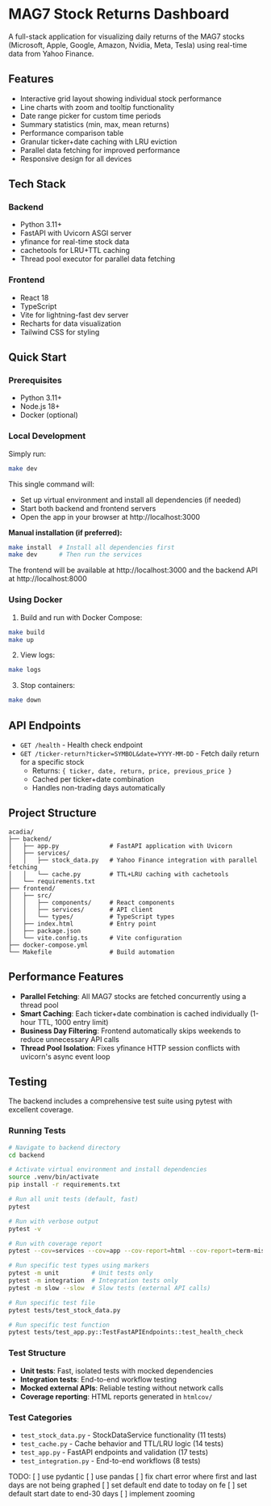 # MAG7 Stock Returns Dashboard

A full-stack application for visualizing daily returns of the MAG7 stocks (Microsoft, Apple, Google, Amazon, Nvidia, Meta, Tesla) using real-time data from Yahoo Finance.

## Features

- Interactive grid layout showing individual stock performance
- Line charts with zoom and tooltip functionality
- Date range picker for custom time periods
- Summary statistics (min, max, mean returns)
- Performance comparison table
- Granular ticker+date caching with LRU eviction
- Parallel data fetching for improved performance
- Responsive design for all devices

## Tech Stack

### Backend
- Python 3.11+
- FastAPI with Uvicorn ASGI server
- yfinance for real-time stock data
- cachetools for LRU+TTL caching
- Thread pool executor for parallel data fetching

### Frontend
- React 18
- TypeScript
- Vite for lightning-fast dev server
- Recharts for data visualization
- Tailwind CSS for styling

## Quick Start

### Prerequisites
- Python 3.11+
- Node.js 18+
- Docker (optional)

### Local Development

Simply run:
```bash
make dev
```

This single command will:
- Set up virtual environment and install all dependencies (if needed)
- Start both backend and frontend servers
- Open the app in your browser at http://localhost:3000

**Manual installation (if preferred):**
```bash
make install  # Install all dependencies first
make dev      # Then run the services
```

The frontend will be available at http://localhost:3000 and the backend API at http://localhost:8000

### Using Docker

1. Build and run with Docker Compose:
```bash
make build
make up
```

2. View logs:
```bash
make logs
```

3. Stop containers:
```bash
make down
```

## API Endpoints

- `GET /health` - Health check endpoint
- `GET /ticker-return?ticker=SYMBOL&date=YYYY-MM-DD` - Fetch daily return for a specific stock
  - Returns: `{ ticker, date, return, price, previous_price }`
  - Cached per ticker+date combination
  - Handles non-trading days automatically

## Project Structure

```
acadia/
├── backend/
│   ├── app.py              # FastAPI application with Uvicorn
│   ├── services/
│   │   ├── stock_data.py   # Yahoo Finance integration with parallel fetching
│   │   └── cache.py        # TTL+LRU caching with cachetools
│   └── requirements.txt
├── frontend/
│   ├── src/
│   │   ├── components/     # React components
│   │   ├── services/       # API client
│   │   └── types/          # TypeScript types
│   ├── index.html          # Entry point
│   ├── package.json
│   └── vite.config.ts      # Vite configuration
├── docker-compose.yml
└── Makefile                # Build automation
```

## Performance Features

- **Parallel Fetching**: All MAG7 stocks are fetched concurrently using a thread pool
- **Smart Caching**: Each ticker+date combination is cached individually (1-hour TTL, 1000 entry limit)
- **Business Day Filtering**: Frontend automatically skips weekends to reduce unnecessary API calls
- **Thread Pool Isolation**: Fixes yfinance HTTP session conflicts with uvicorn's async event loop

## Testing

The backend includes a comprehensive test suite using pytest with excellent coverage.

### Running Tests

```bash
# Navigate to backend directory
cd backend

# Activate virtual environment and install dependencies
source .venv/bin/activate
pip install -r requirements.txt

# Run all unit tests (default, fast)
pytest

# Run with verbose output
pytest -v

# Run with coverage report
pytest --cov=services --cov=app --cov-report=html --cov-report=term-missing

# Run specific test types using markers
pytest -m unit         # Unit tests only
pytest -m integration  # Integration tests only
pytest -m slow --slow  # Slow tests (external API calls)

# Run specific test file
pytest tests/test_stock_data.py

# Run specific test function
pytest tests/test_app.py::TestFastAPIEndpoints::test_health_check
```

### Test Structure

- **Unit tests**: Fast, isolated tests with mocked dependencies
- **Integration tests**: End-to-end workflow testing
- **Mocked external APIs**: Reliable testing without network calls
- **Coverage reporting**: HTML reports generated in `htmlcov/`

### Test Categories

- `test_stock_data.py` - StockDataService functionality (11 tests)
- `test_cache.py` - Cache behavior and TTL/LRU logic (14 tests) 
- `test_app.py` - FastAPI endpoints and validation (17 tests)
- `test_integration.py` - End-to-end workflows (8 tests)

TODO:
[ ] use pydantic
[ ] use pandas
[ ] fix chart error where first and last days are not being graphed
[ ] set default end date to today on fe
[ ] set default start date to end-30 days
[ ] implement zooming